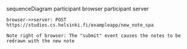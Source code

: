 sequenceDiagram
    participant browser
    participant server

    browser->>server: POST https://studies.cs.helsinki.fi/exampleapp/new_note_spa

    Note right of browser: The "submit" event causes the notes to be redrawn with the new note
